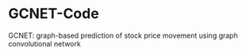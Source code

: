 # GCNET-Code
GCNET: graph-based prediction of stock price movement using graph convolutional network
